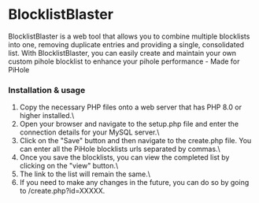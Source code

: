 # BlocklistBlaster
BlocklistBlaster is a web tool that allows you to combine multiple blocklists into one, removing duplicate entries and providing a single, consolidated list. With BlocklistBlaster, you can easily create and maintain your own custom pihole blocklist to enhance your pihole performance - Made for PiHole

### Installation & usage
1. Copy the necessary PHP files onto a web server that has PHP 8.0 or higher installed.\
2. Open your browser and navigate to the setup.php file and enter the connection details for your MySQL server.\
3. Click on the "Save" button and then navigate to the create.php file. You can enter all the PiHole blocklists urls separated by commas.\
4. Once you save the blocklists, you can view the completed list by clicking on the "view" button.\
5. The link to the list will remain the same.\
6. If you need to make any changes in the future, you can do so by going to /create.php?id=XXXXX.
